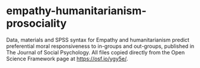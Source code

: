 # empathy-humanitarianism-prosociality

Data, materials and SPSS syntax for Empathy and humanitarianism predict preferential moral responsiveness to in-groups and out-groups, published in The Journal of Social Psychology.
All files copied directly from the Open Science Framework page at https://osf.io/ygy5e/.
